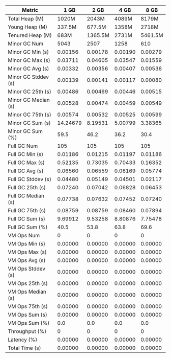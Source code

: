 | Metric | 1 GB | 2 GB | 4 GB | 8 GB |
|------|----|----|----|----|
| Total Heap (M) | 1020M | 2043M | 4089M | 8179M |
| Young Heap (M) | 337.5M | 677.5M | 1358M | 2718M |
| Tenured Heap (M) | 683M | 1365.5M | 2731M | 5461.5M |
| Minor GC Num | 5043 | 2507 | 1258 | 610 |
| Minor GC Min (s) | 0.00156 | 0.00178 | 0.00190 | 0.00279 |
| Minor GC Max (s) | 0.03711 | 0.04605 | 0.03547 | 0.01559 |
| Minor GC Avg (s) | 0.00332 | 0.00356 | 0.00407 | 0.00536 |
| Minor GC Stddev (s) | 0.00139 | 0.00141 | 0.00117 | 0.00080 |
| Minor GC 25th (s) | 0.00486 | 0.00469 | 0.00446 | 0.00515 |
| Minor GC Median (s) | 0.00528 | 0.00474 | 0.00459 | 0.00549 |
| Minor GC 75th (s) | 0.00574 | 0.00532 | 0.00525 | 0.00599 |
| Minor GC Sum (s) | 14.24679 | 8.19531 | 5.00799 | 3.38365 |
| Minor GC Sum (%) | 59.5 | 46.2 | 36.2 | 30.4 |
| Full GC Num | 105 | 105 | 105 | 105 |
| Full GC Min (s) | 0.01186 | 0.01215 | 0.01197 | 0.01186 |
| Full GC Max (s) | 0.52135 | 0.73035 | 0.70433 | 0.16352 |
| Full GC Avg (s) | 0.06560 | 0.06559 | 0.06169 | 0.05774 |
| Full GC Stddev (s) | 0.04480 | 0.05149 | 0.04501 | 0.02117 |
| Full GC 25th (s) | 0.07240 | 0.07042 | 0.06828 | 0.06453 |
| Full GC Median (s) | 0.07738 | 0.07632 | 0.07452 | 0.07240 |
| Full GC 75th (s) | 0.08759 | 0.08759 | 0.08460 | 0.07894 |
| Full GC Sum (s) | 9.69912 | 9.53258 | 8.80876 | 7.75478 |
| Full GC Sum (%) | 40.5 | 53.8 | 63.8 | 69.6 |
| VM Ops Num | 0 | 0 | 0 | 0 |
| VM Ops Min (s) | 0.00000 | 0.00000 | 0.00000 | 0.00000 |
| VM Ops Max (s) | 0.00000 | 0.00000 | 0.00000 | 0.00000 |
| VM Ops Avg (s) | 0.00000 | 0.00000 | 0.00000 | 0.00000 |
| VM Ops Stddev (s) | 0.00000 | 0.00000 | 0.00000 | 0.00000 |
| VM Ops 25th (s) | 0.00000 | 0.00000 | 0.00000 | 0.00000 |
| VM Ops Median (s) | 0.00000 | 0.00000 | 0.00000 | 0.00000 |
| VM Ops 75th (s) | 0.00000 | 0.00000 | 0.00000 | 0.00000 |
| VM Ops Sum (s) | 0.00000 | 0.00000 | 0.00000 | 0.00000 |
| VM Ops Sum (%) | 0.0 | 0.0 | 0.0 | 0.0 |
| Throughput (%) | 0 | 0 | 0 | 0 |
| Latency (%) | 0.00000 | 0.00000 | 0.00000 | 0.00000 |
| Total Time (s) | 0.00000 | 0.00000 | 0.00000 | 0.00000 |
